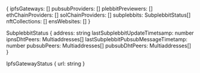{
	ipfsGateways: []
	pubsubProviders: []
	plebbitPreviewers: []
	ethChainProviders: []
	solChainProviders: []
	subplebbits: SubplebbitStatus[]
	nftCollections: []
	ensWebsites: []
}

SubplebbitStatus {
	address: string
	lastSubplebbitUpdateTimetsamp: number
	ipnsDhtPeers: Multiaddresses[]
	lastSubplebbitPubsubMessageTimetamp: number
	pubsubPeers: Multiaddresses[]
	pubsubDhtPeers: Multiaddresses[]
}

IpfsGatewayStatus {
    url: string
}
